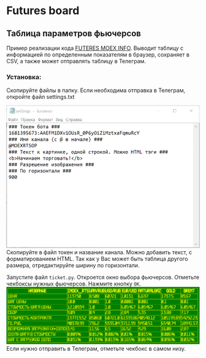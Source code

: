 # Futures board
## Таблица параметров фьючерсов
Пример реализации кода [FUTERES MOEX INFO](https://github.com/madby31/futures_moex_info). Выводит таблицу с информацией по определенным показателям в браузер, сохраняет в CSV, а также может отправлять таблицу в Телеграм.
### Установка:

Скопируйте файлы в папку. Если необходима отправка в Телеграм, откройте файл settings.txt

![Файл settings.txt](/pictures/fsetting.png)
Скопируйте в файл токен и название канала. Можно добавить текст, с форматированием HTML. Так как у Вас может быть таблица другого размера, отредактируйте ширину по горизонтали.

Запустите файл `ticket.py`. Откроется окно выбора фьючерсов. Отметьте чекбоксы нужных фьючерсов. Нажмите кнопку `ОК`.
![Окно программы](/pictures/Windowt.png)
Если нужно отправить в Телеграм, отметьте чекбокс в самом низу.
